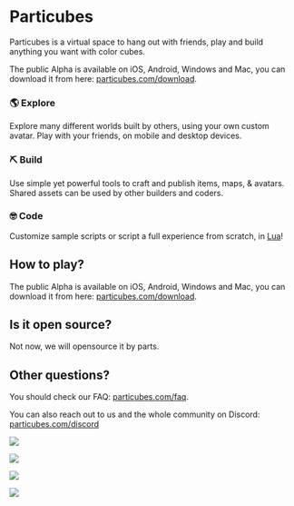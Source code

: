 # Particubes

Particubes is a virtual space to hang out with friends, play and build anything you want with color cubes.

The public Alpha is available on iOS, Android, Windows and Mac, you can download it from here: [particubes.com/download](https://particubes.com/download).

### 🌎 Explore

Explore many different worlds built by others, using your own custom avatar. Play with your friends, on mobile and desktop devices.

### ⛏ Build

Use simple yet powerful tools to craft and publish items, maps, & avatars. Shared assets can be used by other builders and coders.

### 🤓 Code

Customize sample scripts or script a full experience from scratch, in [Lua](https://www.lua.org)!

## How to play?

The public Alpha is available on iOS, Android, Windows and Mac, you can download it from here: [particubes.com/download](https://particubes.com/download).

## Is it open source?

Not now, we will opensource it by parts.

## Other questions?

You should check our FAQ: [particubes.com/faq](https://particubes.com/faq). 

You can also reach out to us and the whole community on Discord: [particubes.com/discord](https://particubes.com/discord)

![](images/games.png)

![](images/iphone-playing.png)

![](images/macos-playing.png)

![](images/macos-code-editor.png)



